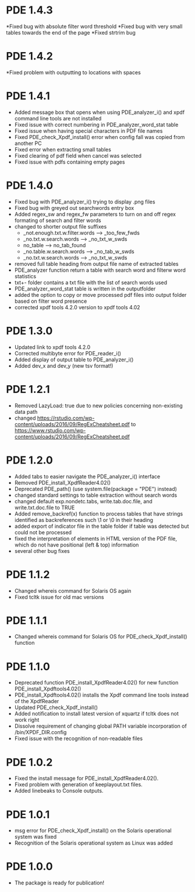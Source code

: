 # PDE 1.4.3
*Fixed bug with absolute filter word threshold
*Fixed bug with very small tables towards the end of the page
*Fixed strtrim bug

# PDE 1.4.2
*Fixed problem with outputting to locations with spaces

# PDE 1.4.1
* Added message box that opens when using PDE_analyzer_i() and xpdf command line tools are not installed
* Fixed issue with correct numbering in PDE_analyzer_word_stat table
* Fixed issue when having special characters in PDF file names
* Fixed PDE_check_Xpdf_install() error when config fall was copied from another PC
* Fixed error when extracting small tables
* Fixed clearing of pdf field when cancel was selected
* Fixed issue with pdfs containing empty pages

# PDE 1.4.0
* Fixed bug with PDE_analyzer_i() trying to display .png files
* Fixed bug with greyed out searchwords entry box
* Added regex_sw and regex_fw parameters to turn on and off regex formating of search and filter words
* changed to shorter output file suffixes
  * _not.enough.txt.w.filter.words --> _too_few_fwds
  * _no.txt.w.search.words --> _no_txt_w_swds
  * no_table --> no_tab_found
  * _no.table.w.search.words --> _no_tab_w_swds
  * _no.txt.w.search.words --> _no_txt_w_swds
* removed full table heading from output file name of extracted tables
* PDE_analyzer function return a table with search word and filterw word statistics
* txt+- folder contains a txt file with the list of search words used
* PDE_analyzer_word_stat table is written in the outputfolder
* added the option to copy or move processed pdf files into output folder based on filter word presence
* corrected xpdf tools 4.2.0 version to xpdf tools 4.02

# PDE 1.3.0
* Updated link to xpdf tools 4.2.0
* Corrected multibyte error for PDE_reader_i()
* Added display of output table to PDE_analyzer_i()
* Added dev_x and dev_y (new tsv format!)

# PDE 1.2.1
* Removed LazyLoad: true due to new policies concerning non-existing data path
* changed https://rstudio.com/wp-content/uploads/2016/09/RegExCheatsheet.pdf to https://www.rstudio.com/wp-content/uploads/2016/09/RegExCheatsheet.pdf

# PDE 1.2.0
* Added tabs to easier navigate the PDE_analyzer_i() interface
* Removed PDE_install_XpdfReader4.02()
* Deprecated PDE_path() (use system.file(package = "PDE") instead)
* changed standard settings to table extraction without search words
* changed default exp.nondetc.tabs, write.tab.doc.file, and write.txt.doc.file to TRUE
* Added remove_backref(x) function to process tables that have strings identified as 
backreferences such \1 or \0 in their heading
* added export of indicator file in the table folder if table was detected but could not be processed
* fixed the interpretation of elements in HTML version of the PDF file, which do not have positional 
(left & top) information
* several other bug fixes

# PDE 1.1.2
* Changed whereis command for Solaris OS again
* Fixed tcltk issue for old mac versions

# PDE 1.1.1
* Changed whereis command for Solaris OS for PDE_check_Xpdf_install() function

# PDE 1.1.0
* Deprecated function PDE_install_XpdfReader4.02() for new function PDE_install_Xpdftools4.02()
* PDE_install_Xpdftools4.02() installs the Xpdf command line tools instead of the XpdfReader
* Updated PDE_check_Xpdf_install()
* Added notification to install latest version of xquartz if tcltk does not work right
* Dissolve requirement of changing global PATH variable incorporation of /bin/XPDF_DIR.config
* Fixed issue with the recognition of non-readable files

# PDE 1.0.2

* Fixed the install message for PDE_install_XpdfReader4.02().
* Fixed problem with generation of keeplayout.txt files.
* Added linebeaks to Console outputs.

# PDE 1.0.1

* msg error for PDE_check_Xpdf_install() on the Solaris operational system was fixed
* Recognition of the Solaris operational system as Linux was added

# PDE 1.0.0

* The package is ready for publication!